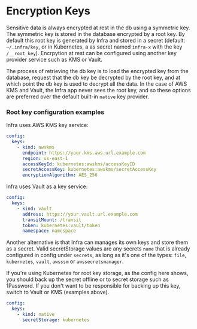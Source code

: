 # Encryption Keys

Sensitive data is always encrypted at rest in the db using a symmetric key. The symmetric key is stored in the database encrypted by a root key. By default this root key is generated by Infra and stored in a secret (default: `~/.infra/key`, or in Kubernetes, a as secret named `infra-x` with the key `/__root_key`). Encrpytion at rest can be configured using another key provider service such as KMS or Vault.

The process of retrieving the db key is to load the encrypted key from the database, request that the db key be decrypted by the root key, and at which point the db key is used to decrypt all the data. In the case of AWS KMS and Vault, the Infra app never sees the root key, and so these options are preferred over the default built-in `native` key provider.

### Root key configuration examples	

Infra uses AWS KMS key service:

```yaml	
config:	
  keys:	
    - kind: awskms	
      endpoint: https://your.kms.aws.url.example.com	
      region: us-east-1	
      accessKeyId: kubernetes:awskms/accessKeyID	
      secretAccessKey: kubernetes:awskms/secretAccessKey	
      encryptionAlgorithm: AES_256	
```	

Infra uses Vault as a key service:

```yaml	
config:	
  keys:	
    - kind: vault	
      address: https://your.vault.url.example.com	
      transitMount: /transit	
      token: kubernetes:vault/token	
      namespace: namespace
```	

Another alternative is that Infra can manages its own keys and store them as a secret. Valid secretStorage values are any secrets `name` that is already configured in config under `secrets`, as long as it's one of the types: `file`, `kubernetes`, `vault`, `awsssm` or `awssecretsmanager`. 	

If you're using Kubernetes for root key storage, as the config here shows, you should back up the secret offline or to secret storage such as 1Password. If you don't want to be responsible for backing up this key, switch to Vault or KMS (examples above).	

```yaml	
config:	
  keys:	
    - kind: native	
      secretStorage: kubernetes
```
